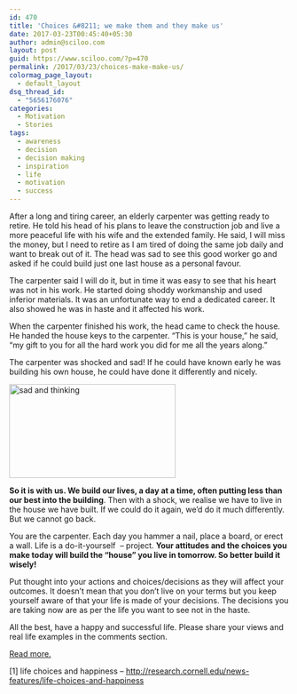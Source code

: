 ```yaml
---
id: 470
title: 'Choices &#8211; we make them and they make us'
date: 2017-03-23T00:45:40+05:30
author: admin@sciloo.com
layout: post
guid: https://www.sciloo.com/?p=470
permalink: /2017/03/23/choices-make-make-us/
colormag_page_layout:
  - default_layout
dsq_thread_id:
  - "5656176076"
categories:
  - Motivation
  - Stories
tags:
  - awareness
  - decision
  - decision making
  - inspiration
  - life
  - motivation
  - success
---
```

After a long and tiring career, an elderly carpenter was getting ready to retire. He told his head of his plans to leave the construction job and live a more peaceful life with his wife and the extended family. He said, I will miss the money, but I need to retire as I am tired of doing the same job daily and want to break out of it. The head was sad to see this good worker go and asked if he could build just one last house as a personal favour.

The carpenter said I will do it, but in time it was easy to see that his heart was not in his work. He started doing shoddy workmanship and used inferior materials. It was an unfortunate way to end a dedicated career. It also showed he was in haste and it affected his work.

When the carpenter finished his work, the head came to check the house. He handed the house keys to the carpenter. “This is your house,” he said, “my gift to you for all the hard work you did for me all the years along.”

The carpenter was shocked and sad! If he could have known early he was building his own house, he could have done it differently and nicely.

<img loading="lazy" class="alignleft wp-image-473 size-medium" src="http://www.sciloo.com/wp-content/uploads/2017/03/mourning-77382_1280-300x169.jpg" alt="sad and thinking" width="300" height="169" /> 

**So it is with us. We build our lives, a day at a time, often putting less than our best into the building**. Then with a shock, we realise we have to live in the house we have built. If we could do it again, we’d do it much differently. But we cannot go back.

You are the carpenter. Each day you hammer a nail, place a board, or erect a wall. Life is a do-it-yourself  &#8211; project. **Your attitudes and the choices you make today will build the &#8220;house&#8221; you live in tomorrow. So better build it wisely!**

Put thought into your actions and choices/decisions as they will affect your outcomes. It doesn&#8217;t mean that you don&#8217;t live on your terms but you keep yourself aware of that your life is made of your decisions. The decisions you are taking now are as per the life you want to see not in the haste.

All the best, have a happy and successful life. Please share your views and real life examples in the comments section.

[Read more.](http://research.cornell.edu/news-features/life-choices-and-happiness)

[1] life choices and happiness &#8211; http://research.cornell.edu/news-features/life-choices-and-happiness